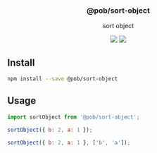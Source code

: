 <h3 align="center">
  @pob/sort-object
</h3>

<p align="center">
  sort object
</p>

<p align="center">
  <a href="https://npmjs.org/package/@pob/sort-object"><img src="https://img.shields.io/npm/v/@pob/sort-object.svg?style=flat-square"></a>
  <a href="https://david-dm.org/christophehurpeau/pob?path=@pob/sort-object"><img src="https://david-dm.org/christophehurpeau/pob.svg?path=@pob/sort-object?style=flat-square"></a>
</p>

## Install

```bash
npm install --save @pob/sort-object
```

## Usage

```js
import sortObject from '@pob/sort-object';

sortObject({ b: 2, a: 1 });

sortObject({ b: 2, a: 1 }, ['b', 'a']);
```
